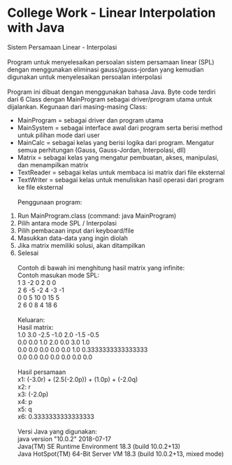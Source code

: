 # College Work - Linear Interpolation with Java

Sistem Persamaan Linear - Interpolasi\
\
Program untuk menyelesaikan persoalan sistem persamaan linear (SPL) dengan menggunakan eliminasi gauss/gauss-jordan yang kemudian digunakan untuk menyelesaikan persoalan interpolasi\
\
Program ini dibuat dengan menggunakan bahasa Java. Byte code terdiri dari 6 Class dengan MainProgram sebagai driver/program utama untuk dijalankan. Kegunaan dari masing-masing Class:

- MainProgram = sebagai driver dan program utama
- MainSystem = sebagai interface awal dari program serta berisi method untuk pilihan mode dari user
- MainCalc = sebagai kelas yang berisi logika dari program. Mengatur semua perhitungan (Gauss, Gauss-Jordan, Interpolasi, dll)
- Matrix = sebagai kelas yang mengatur pembuatan, akses, manipulasi, dan menampilkan matrix
- TextReader = sebagai kelas untuk membaca isi matrix dari file eksternal
- TextWriter = sebagai kelas untuk menuliskan hasil operasi dari program ke file eksternal\
\
Penggunaan program:

1. Run MainProgram.class (command: java MainProgram)
2. Pilih antara mode SPL / Interpolasi
3. Pilih pembacaan input dari keyboard/file
4. Masukkan data-data yang ingin diolah
5. Jika matrix memiliki solusi, akan ditampilkan
6. Selesai\
\
Contoh di bawah ini menghitung hasil matrix yang infinite:\
Contoh masukan mode SPL:\
1 3 -2 0 2 0 0\
2 6 -5 -2 4 -3 -1\
0 0 5 10 0 15 5\
2 6 0 8 4 18 6\
\
Keluaran:\
Hasil matrix:\
1.0 3.0 -2.5 -1.0 2.0 -1.5 -0.5\
0.0 0.0 1.0 2.0 0.0 3.0 1.0\
0.0 0.0 0.0 0.0 0.0 1.0 0.3333333333333333\
0.0 0.0 0.0 0.0 0.0 0.0 0.0\
\
Hasil persamaan\
x1: (-3.0r) + (2.5(-2.0p)) + (1.0p) + (-2.0q)\
x2: r\
x3: (-2.0p) \
x4: p\
x5: q\
x6: 0.3333333333333333\
\
Versi Java yang digunakan:\
java version "10.0.2" 2018-07-17\
Java(TM) SE Runtime Environment 18.3 (build 10.0.2+13)\
Java HotSpot(TM) 64-Bit Server VM 18.3 (build 10.0.2+13, mixed mode)
